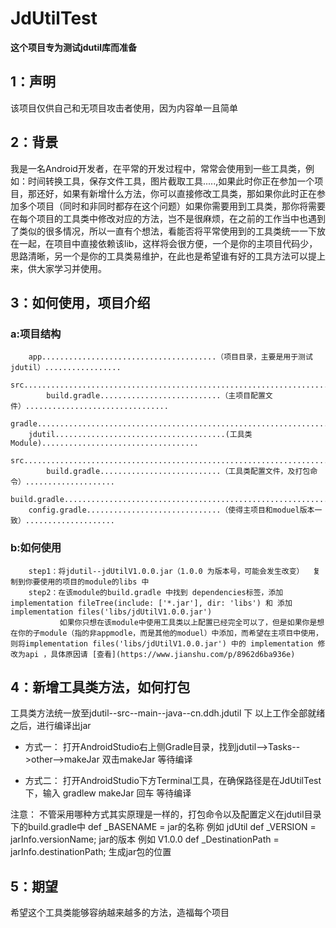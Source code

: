 # JdUtilTest
**这个项目专为测试jdutil库而准备**

## 1：声明
该项目仅供自己和无项目攻击者使用，因为内容单一且简单

## 2：背景
我是一名Android开发者，在平常的开发过程中，常常会使用到一些工具类，例如：时间转换工具，保存文件工具，图片截取工具.....,如果此时你正在参加一个项目，那还好，如果有新增什么方法，你可以直接修改工具类，那如果你此时正在参加多个项目（同时和非同时都存在这个问题）如果你需要用到工具类，那你将需要在每个项目的工具类中修改对应的方法，岂不是很麻烦，在之前的工作当中也遇到了类似的很多情况，所以一直有个想法，看能否将平常使用到的工具类统一一下放在一起，在项目中直接依赖该lib，这样将会很方便，一个是你的主项目代码少，思路清晰，另一个是你的工具类易维护，在此也是希望谁有好的工具方法可以提上来，供大家学习并使用。


## 3：如何使用，项目介绍
### a:项目结构
        app.......................................（项目目录，主要是用于测试jdutil）.................
            src......................................................................................
            build.gradle...........................（主项目配置文件）................................
        gradle.......................................................................................
        jdutil......................................(工具类Module)...................................
            src......................................................................................
            build.gradle...........................（工具类配置文件，及打包命令）....................
        build.gradle.................................................................................
        config.gradle..............................（使得主项目和moduel版本一致）....................



### b:如何使用
        step1：将jdutil--jdUtilV1.0.0.jar（1.0.0 为版本号，可能会发生改变）  复制到你要使用的项目的module的libs 中
        step2：在该module的build.gradle 中找到 dependencies标签，添加implementation fileTree(include: ['*.jar'], dir: 'libs') 和 添加 implementation files('libs/jdUtilV1.0.0.jar')
               如果你只想在该module中使用工具类以上配置已经完全可以了，但是如果你是想在你的子module（指的非appmodle，而是其他的moduel）中添加，而希望在主项目中使用，则将implementation files('libs/jdUtilV1.0.0.jar') 中的 implementation 修改为api ，具体原因请 [查看](https://www.jianshu.com/p/8962d6ba936e)
        


## 4：新增工具类方法，如何打包
工具类方法统一放至jdutil--src--main--java--cn.ddh.jdutil 下
以上工作全部就绪之后，进行编译出jar
    

    
- 方式一：
    打开AndroidStudio右上侧Gradle目录，找到jdutil-->Tasks-->other-->makeJar 双击makeJar 等待编译

- 方式二：
    打开AndroidStudio下方Terminal工具，在确保路径是在JdUtilTest下，输入 gradlew makeJar 回车 等待编译

注意：
不管采用哪种方式其实原理是一样的，打包命令以及配置定义在jdutil目录下的build.gradle中
def _BASENAME = jar的名称 例如 jdUtil
def _VERSION = jarInfo.versionName; jar的版本 例如 V1.0.0
def _DestinationPath = jarInfo.destinationPath;  生成jar包的位置

## 5：期望
希望这个工具类能够容纳越来越多的方法，造福每个项目


